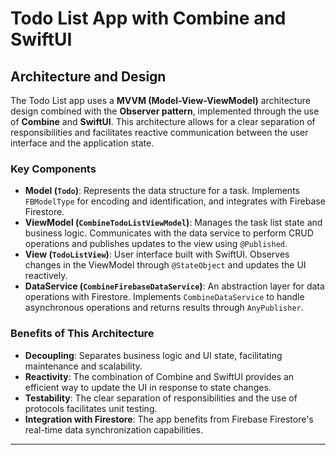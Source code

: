 # Todo List App with Combine and SwiftUI

## Architecture and Design

The Todo List app uses a **MVVM (Model-View-ViewModel)** architecture design combined with the **Observer pattern**, implemented through the use of **Combine** and **SwiftUI**. This architecture allows for a clear separation of responsibilities and facilitates reactive communication between the user interface and the application state.

### Key Components

- **Model (`Todo`)**: Represents the data structure for a task. Implements `FBModelType` for encoding and identification, and integrates with Firebase Firestore.
- **ViewModel (`CombineTodoListViewModel`)**: Manages the task list state and business logic. Communicates with the data service to perform CRUD operations and publishes updates to the view using `@Published`.
- **View (`TodoListView`)**: User interface built with SwiftUI. Observes changes in the ViewModel through `@StateObject` and updates the UI reactively.
- **DataService (`CombineFirebaseDataService`)**: An abstraction layer for data operations with Firestore. Implements `CombineDataService` to handle asynchronous operations and returns results through `AnyPublisher`.

### Benefits of This Architecture

- **Decoupling**: Separates business logic and UI state, facilitating maintenance and scalability.
- **Reactivity**: The combination of Combine and SwiftUI provides an efficient way to update the UI in response to state changes.
- **Testability**: The clear separation of responsibilities and the use of protocols facilitates unit testing.
- **Integration with Firestore**: The app benefits from Firebase Firestore's real-time data synchronization capabilities.

---
